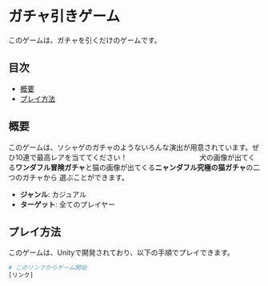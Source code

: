 # ガチャ引きゲーム

このゲームは、ガチャを引くだけのゲームです。

## 目次
- [概要](#概要)
- [プレイ方法](#プレイ方法)

## 概要

このゲームは、ソシャゲのガチャのようないろんな演出が用意されています。ぜひ10連で最高レアを当ててください！　　　　　　　　　　
犬の画像が出てくる**ワンダフル冒険ガチャ**と猫の画像が出てくる**ニャンダフル究極の猫ガチャ**の二つのガチャから
選ぶことができます。

- **ジャンル**: カジュアル
- **ターゲット**: 全てのプレイヤー

## プレイ方法

このゲームは、Unityで開発されており、以下の手順でプレイできます。

```bash
# このリンクからゲーム開始
[リンク]
